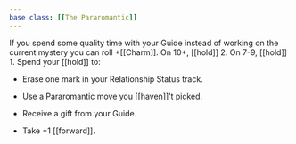 ```yaml
---
base class: [[The Pararomantic]]
---
```

 If you spend some quality time with your Guide instead of working on the current mystery you can roll +[[Charm]].
On 10+, [[hold]] 2. On 7-9, [[hold]] 1. Spend your [[hold]] to:

- Erase one mark in your Relationship Status track.

- Use a Pararomantic move you [[haven]]’t picked.

- Receive a gift from your Guide.

- Take +1 [[forward]].


